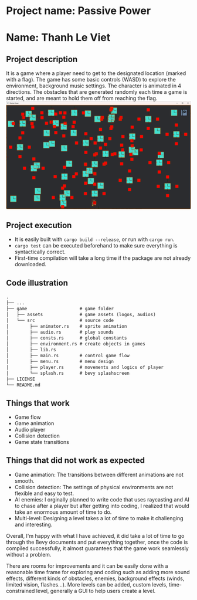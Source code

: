 # Project name: Passive Power
# Name: Thanh Le Viet
## Project description
It is a game where a player need to get to the designated location (marked with a flag). The game has some basic controls (WASD) to explore the environment, background music settings. The character is animated in 4 directions. The obstacles that are generated randomly each time a game is started, and are meant to hold them off from reaching the flag.
![Alt text](game/game.png)

## Project execution
- It is easily built with `cargo build --release`, or run with `cargo run`.
- `cargo test` can be executed beforehand to make sure everything is syntactically correct.
- First-time compilation will take a long time if the package are not already downloaded.
## Code illustration
    .
    ├── ...
    ├── game                    # game folder
    │   ├── assets              # game assets (logos, audios)
    │   └── src                 # source code
    │        ├── animator.rs    # sprite animation
    │        ├── audio.rs       # play sounds
    │        ├── consts.rs      # global constants
    │        ├── environment.rs # create objects in games
    │        ├── lib.rs         
    │        ├── main.rs        # control game flow
    │        ├── menu.rs        # menu design
    │        ├── player.rs      # movements and logics of player
    │        └── splash.rs      # bevy splashscreen
    ├── LICENSE
    └── README.md
## Things that work
- Game flow
- Game animation
- Audio player
- Collision detection
- Game state transitions
## Things that did not work as expected
- Game animation: The transitions between different animations are not smooth.
- Collision detection: The settings of physical environments are not flexible and easy to test.
- AI enemies: I orginally planned to write code that uses raycasting and AI to chase after a player but after getting into coding, I realized that would take an enormous amount of time to do.
- Multi-level: Designing a level takes a lot of time to make it challenging and interesting.

Overall, I'm happy with what I have achieved, it did take a lot of time to go through the Bevy documents and put everything together, once the code is compiled successfully, it almost guarantees that the game work seamlessly without a problem.

There are rooms for improvements and it can be easily done with a reasonable time frame for exploring and coding such as adding more sound effects, different kinds of obstacles, enemies, background effects (winds, limited vision, flashes...). More levels can be added, custom levels, time-constrained level, generally a GUI to help users create a level. 
